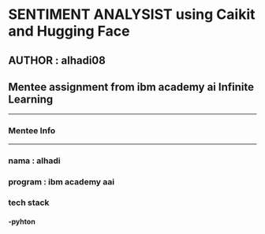 # SENTIMENT ANALYSIST using Caikit and Hugging Face

## AUTHOR : alhadi08

## Mentee assignment from ibm academy ai Infinite Learning
---
### Mentee Info
---
### nama : alhadi
### program : ibm academy aai
### tech stack
#### -pyhton
